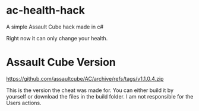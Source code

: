 # ac-health-hack
A simple Assault Cube hack made in c#

Right now it can only change your health.

# Assault Cube Version
https://github.com/assaultcube/AC/archive/refs/tags/v1.1.0.4.zip

This is the version the cheat was made for.
You can either build it by yourself or download the files in the build folder.
I am not responsible for the Users actions.
